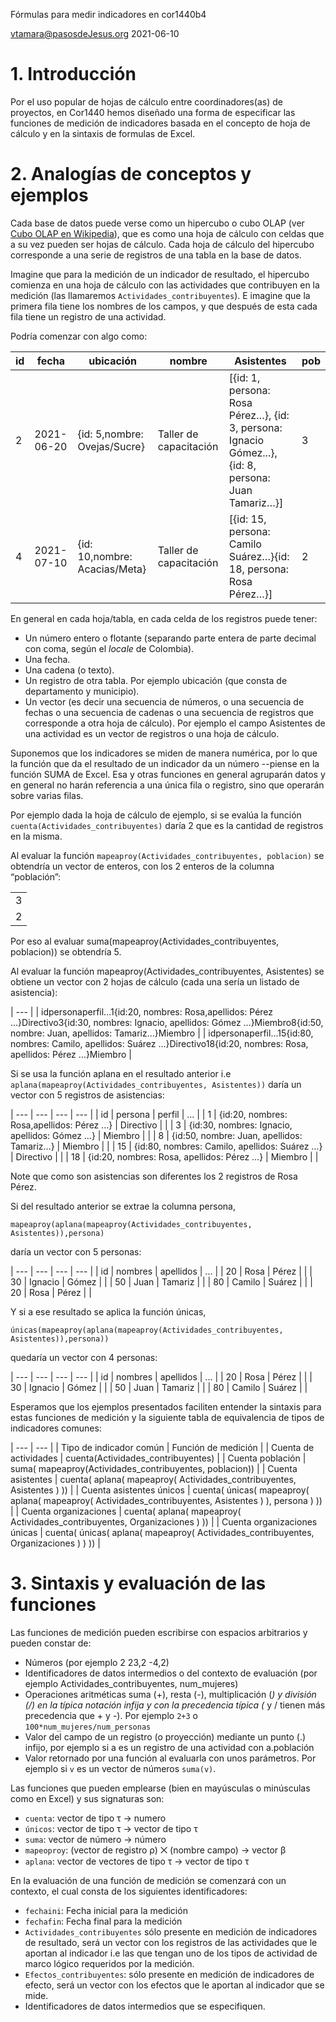 Fórmulas para medir indicadores en cor1440b4

[vtamara@pasosdeJesus.org](mailto:vtamara@pasosdeJesus.org) 2021-06-10

# 1. Introducción

Por el uso popular de hojas de cálculo entre coordinadores(as) de proyectos,
en Cor1440 hemos diseñado una forma de especificar las funciones de medición 
de indicadores basada en el concepto de hoja de cálculo y en la sintaxis de 
formulas de Excel.

# 2. Analogías de conceptos y ejemplos

Cada base de datos puede verse como un hipercubo o cubo OLAP (ver
[Cubo OLAP en Wikipedia](https://es.wikipedia.org/wiki/Cubo_OLAP)), que es 
como una hoja de cálculo con celdas que a su vez pueden ser hojas de cálculo. 
Cada hoja de cálculo del hipercubo corresponde a una serie de registros
de una tabla en la base de datos.

Imagine que para la medición de un indicador de resultado, el hipercubo 
comienza en una hoja de cálculo con las actividades que contribuyen en 
la medición (las llamaremos `Actividades_contribuyentes`). E imagine que 
la primera fila tiene los nombres de los campos, y que después de esta cada 
fila tiene un registro de una actividad.

Podría comenzar con algo como:

| id | fecha | ubicación | nombre | Asistentes | pob |
| --- | --- | --- | --- | --- | --- |
| 2 | 2021-06-20 | {id: 5,nombre: Ovejas/Sucre} | Taller de capacitación | \[{id: 1, persona: Rosa Pérez…}, {id: 3, persona: Ignacio Gómez...},{id: 8, persona: Juan Tamariz…}\] | 3 |
| 4 | 2021-07-10 | {id: 10,nombre: Acacias/Meta} | Taller de capacitación | \[{id: 15, persona: Camilo Suárez…}{id: 18, persona: Rosa Pérez…}\] | 2 |

En general en cada hoja/tabla, en cada celda de los registros puede tener:

* Un número entero o flotante (separando parte entera de parte decimal con 
  coma, según el _locale_ de Colombia).
* Una fecha.
* Una cadena (o texto).
* Un registro de otra tabla. Por ejemplo ubicación (que consta de 
  departamento y municipio).
* Un vector (es decir una secuencia de números, o una secuencia de fechas o 
  una secuencia de cadenas o una secuencia de registros que corresponde a 
  otra hoja de cálculo). Por ejemplo el campo Asistentes de una actividad es 
  un vector de registros o una hoja de cálculo.

Suponemos que los indicadores se miden de manera numérica, por lo que la 
función que da el resultado de un indicador da un número --piense en la 
función SUMA de Excel. Esa y otras funciones en general agruparán datos y en 
general no harán referencia a una única fila o registro, sino que operarán 
sobre varias filas.

Por ejemplo dada la hoja de cálculo de ejemplo, si se evalúa la función 
`cuenta(Actividades_contribuyentes)` daría 2 que es la cantidad de registros 
en la misma.

Al evaluar la función `mapeaproy(Actividades_contribuyentes, poblacion)` se 
obtendría un vector de enteros, con los 2 enteros de la columna “población”:

|   |
|---|
| 3 |
| 2 |

Por eso al evaluar suma(mapeaproy(Actividades_contribuyentes, poblacion)) se 
obtendría 5.

Al evaluar la función mapeaproy(Actividades_contribuyentes, Asistentes) se 
obtiene un vector con 2 hojas de cálculo (cada una sería un listado de 
asistencia):

| --- |
| idpersonaperfil...1{id:20, nombres: Rosa,apellidos: Pérez …}Directivo3{id:30, nombres: Ignacio, apellidos: Gómez …}Miembro8{id:50, nombre: Juan, apellidos: Tamariz…}Miembro |
| idpersonaperfil...15{id:80, nombres: Camilo, apellidos: Suárez …}Directivo18{id:20, nombres: Rosa, apellidos: Pérez …}Miembro |

Si se usa la función aplana en el resultado anterior i.e 
`aplana(mapeaproy(Actividades_contribuyentes, Asistentes))` daría un vector 
con 5 registros de asistencias:

| --- | --- | --- | --- |
| id | persona | perfil | ... |
| 1 | {id:20, nombres: Rosa,apellidos: Pérez …} | Directivo |  |
| 3 | {id:30, nombres: Ignacio, apellidos: Gómez …} | Miembro |  |
| 8 | {id:50, nombre: Juan, apellidos: Tamariz…} | Miembro |  |
| 15 | {id:80, nombres: Camilo, apellidos: Suárez …} | Directivo |  |
| 18 | {id:20, nombres: Rosa, apellidos: Pérez …} | Miembro |  |

Note que como son asistencias son diferentes los 2 registros de Rosa Pérez.

Si del resultado anterior se extrae la columna persona,

`mapeaproy(aplana(mapeaproy(Actividades_contribuyentes, Asistentes)),persona)`

daría un vector con 5 personas:

| --- | --- | --- | --- |
| id | nombres | apellidos | ... |
| 20 | Rosa | Pérez |  |
| 30 | Ignacio | Gómez |  |
| 50 | Juan | Tamariz |  |
| 80 | Camilo | Suárez |  |
| 20 | Rosa | Pérez |  |

Y si a ese resultado se aplica la función únicas,

`únicas(mapeaproy(aplana(mapeaproy(Actividades_contribuyentes, Asistentes)),persona))`

quedaría un vector con 4 personas:

| --- | --- | --- | --- |
| id | nombres | apellidos | ... |
| 20 | Rosa | Pérez |  |
| 30 | Ignacio | Gómez |  |
| 50 | Juan | Tamariz |  |
| 80 | Camilo | Suárez |  |

Esperamos que los ejemplos presentados faciliten entender la sintaxis para 
estas funciones de medición y la siguiente tabla de equivalencia de tipos 
de indicadores comunes:

| --- | --- |
| Tipo de indicador común | Función de medición |
| Cuenta de actividades | cuenta(Actividades_contribuyentes) |
| Cuenta población | suma( mapeaproy(Actividades_contribuyentes, poblacion)) |
| Cuenta asistentes | cuenta( aplana( mapeaproy( Actividades_contribuyentes, Asistentes ) )) |
| Cuenta asistentes únicos | cuenta( únicas( mapeaproy( aplana( mapeaproy( Actividades_contribuyentes, Asistentes ) ), persona ) )) |
| Cuenta organizaciones | cuenta( aplana( mapeaproy( Actividades_contribuyentes, Organizaciones ) )) |
| Cuenta organizaciones únicas | cuenta( únicas( aplana( mapeaproy( Actividades_contribuyentes, Organizaciones ) ) )) |

# 3. Sintaxis y evaluación de las funciones

Las funciones de medición pueden escribirse con espacios arbitrarios y pueden 
constar de:

* Números (por ejemplo 2 23,2 -4,2)
* Identificadores de datos intermedios o del contexto de evaluación (por 
  ejemplo Actividades_contribuyentes, num_mujeres)
* Operaciones aritméticas suma (+), resta (-), multiplicación (*) y 
  división (/) en la típica notación infija y con la precedencia típica 
  (* y / tienen más precedencia que + y -). Por ejemplo `2+3` o 
  `100*num_mujeres/num_personas`
* Valor del campo de un registro (o proyección) mediante un punto (.) 
  infijo, por ejemplo si a es un registro de una actividad con a.población
* Valor retornado por una función al evaluarla con unos parámetros. Por 
  ejemplo si `v` es un vector de números `suma(v)`.

Las funciones que pueden emplearse (bien en mayúsculas o minúsculas como en 
Excel) y sus signaturas son:

* `cuenta`: vector de tipo τ → numero
* `únicos`: vector de tipo τ → vector de tipo τ
* `suma`: vector de número → número
* `mapeoproy`: (vector de registro ρ) ⨉ (nombre campo) → vector β
* `aplana`: vector de vectores de tipo τ → vector de tipo τ

En la evaluación de una función de medición se comenzará con un contexto, el cual consta de los siguientes identificadores:

* `fechaini`: Fecha inicial para la medición
* `fechafin`: Fecha final para la medición
* `Actividades_contribuyentes` sólo presente en medición de indicadores de 
  resultado, será un vector con los registros de las actividades que le 
  aportan al indicador i.e las que tengan uno de los tipos de actividad de 
  marco lógico requeridos por la medición.
* `Efectos_contribuyentes`: sólo presente en medición de indicadores de 
  efecto, será un vector con los efectos que le aportan al indicador que se 
  mide.
* Identificadores de datos intermedios que se especifiquen.

